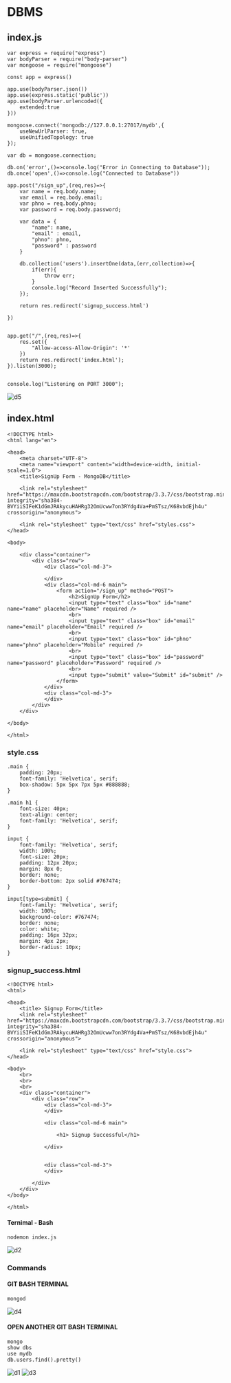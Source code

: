 # DBMS

## index.js 
```
var express = require("express")
var bodyParser = require("body-parser")
var mongoose = require("mongoose")

const app = express()

app.use(bodyParser.json())
app.use(express.static('public'))
app.use(bodyParser.urlencoded({
    extended:true
}))

mongoose.connect('mongodb://127.0.0.1:27017/mydb',{
    useNewUrlParser: true,
    useUnifiedTopology: true
});

var db = mongoose.connection;

db.on('error',()=>console.log("Error in Connecting to Database"));
db.once('open',()=>console.log("Connected to Database"))

app.post("/sign_up",(req,res)=>{
    var name = req.body.name;
    var email = req.body.email;
    var phno = req.body.phno;
    var password = req.body.password;

    var data = {
        "name": name,
        "email" : email,
        "phno": phno,
        "password" : password
    }

    db.collection('users').insertOne(data,(err,collection)=>{
        if(err){
            throw err;
        }
        console.log("Record Inserted Successfully");
    });

    return res.redirect('signup_success.html')

})


app.get("/",(req,res)=>{
    res.set({
        "Allow-access-Allow-Origin": '*'
    })
    return res.redirect('index.html');
}).listen(3000);


console.log("Listening on PORT 3000");
```
![d5](https://user-images.githubusercontent.com/93427443/236759057-34ae9183-85c1-4a75-be1f-30516c58c556.png)
## index.html
```
<!DOCTYPE html>
<html lang="en">

<head>
    <meta charset="UTF-8">
    <meta name="viewport" content="width=device-width, initial-scale=1.0">
    <title>SignUp Form - MongoDB</title>

    <link rel="stylesheet" href="https://maxcdn.bootstrapcdn.com/bootstrap/3.3.7/css/bootstrap.min.css" integrity="sha384-BVYiiSIFeK1dGmJRAkycuHAHRg32OmUcww7on3RYdg4Va+PmSTsz/K68vbdEjh4u" crossorigin="anonymous">

    <link rel="stylesheet" type="text/css" href="styles.css">
</head>

<body>

    <div class="container">
        <div class="row">
            <div class="col-md-3">

            </div>
            <div class="col-md-6 main">
                <form action="/sign_up" method="POST">
                    <h2>SignUp Form</h2>
                    <input type="text" class="box" id="name" name="name" placeholder="Name" required />
                    <br>
                    <input type="text" class="box" id="email" name="email" placeholder="Email" required />
                    <br>
                    <input type="text" class="box" id="phno" name="phno" placeholder="Mobile" required />
                    <br>
                    <input type="text" class="box" id="password" name="password" placeholder="Password" required />
                    <br>
                    <input type="submit" value="Submit" id="submit" />
                </form>
            </div>
            <div class="col-md-3">
            </div>
        </div>
    </div>

</body>

</html>
```

### style.css
```
.main {
    padding: 20px;
    font-family: 'Helvetica', serif;
    box-shadow: 5px 5px 7px 5px #888888;
}

.main h1 {
    font-size: 40px;
    text-align: center;
    font-family: 'Helvetica', serif;
}

input {
    font-family: 'Helvetica', serif;
    width: 100%;
    font-size: 20px;
    padding: 12px 20px;
    margin: 8px 0;
    border: none;
    border-bottom: 2px solid #767474;
}

input[type=submit] {
    font-family: 'Helvetica', serif;
    width: 100%;
    background-color: #767474;
    border: none;
    color: white;
    padding: 16px 32px;
    margin: 4px 2px;
    border-radius: 10px;
}
```
### signup_success.html
```
<!DOCTYPE html>
<html>

<head>
    <title> Signup Form</title>
    <link rel="stylesheet" href="https://maxcdn.bootstrapcdn.com/bootstrap/3.3.7/css/bootstrap.min.css" integrity="sha384-BVYiiSIFeK1dGmJRAkycuHAHRg32OmUcww7on3RYdg4Va+PmSTsz/K68vbdEjh4u" crossorigin="anonymous">

    <link rel="stylesheet" type="text/css" href="style.css">
</head>

<body>
    <br>
    <br>
    <br>
    <div class="container">
        <div class="row">
            <div class="col-md-3">
            </div>

            <div class="col-md-6 main">

                <h1> Signup Successful</h1>

            </div>


            <div class="col-md-3">
            </div>

        </div>
    </div>
</body>

</html>
```
#### Ternimal - Bash
```
nodemon index.js
```
![d2](https://user-images.githubusercontent.com/93427443/236757060-b485c0d3-d646-40fa-9936-2fe11eb74769.png)
### Commands
#### GIT BASH TERMINAL
```
mongod
```
![d4](https://user-images.githubusercontent.com/93427443/236757635-1c692d74-3138-45b2-b1d2-512f1d966931.png)
#### OPEN ANOTHER GIT BASH TERMINAL
```
mongo
show dbs
use mydb
db.users.find().pretty()
```
![d1](https://user-images.githubusercontent.com/93427443/236756951-700f11fc-c0e9-4169-aa74-a167fb83cde0.png)
![d3](https://user-images.githubusercontent.com/93427443/236757072-f7c7022c-9624-4e02-b551-be004e546897.png)
